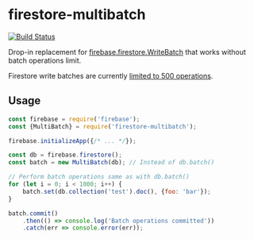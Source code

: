 # firestore-multibatch

[![Build Status](https://travis-ci.com/stpch/firestore-multibatch.svg?branch=master)](https://travis-ci.com/stpch/firestore-multibatch)

Drop-in replacement for [firebase.firestore.WriteBatch](https://firebase.google.com/docs/reference/js/firebase.firestore.WriteBatch) that works without batch operations limit.

Firestore write batches are currently [limited to 500 operations](https://firebase.google.com/docs/firestore/quotas). 

## Usage

```javascript
const firebase = require('firebase');
const {MultiBatch} = require('firestore-multibatch');

firebase.initializeApp({/* ... */});

const db = firebase.firestore();
const batch = new MultiBatch(db); // Instead of db.batch()

// Perform batch operations same as with db.batch()
for (let i = 0; i < 1000; i++) {
    batch.set(db.collection('test').doc(), {foo: 'bar'});
}

batch.commit()
    .then(() => console.log('Batch operations committed'))
    .catch(err => console.error(err));
```

